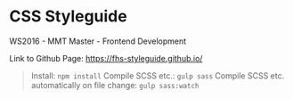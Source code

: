 # CSS Styleguide
WS2016 - MMT Master - Frontend Development

Link to Github Page: https://fhs-styleguide.github.io/

> Install: ```npm install```
> Compile SCSS etc.: ```gulp sass```
> Compile SCSS etc. automatically on file change: ```gulp sass:watch```